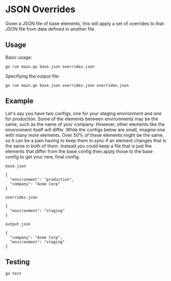 # JSON Overrides

Given a JSON file of base elements, this will apply a set of overrides to that
JSON file from data defined in another file.

## Usage

Basic usage:
```
go run main.go base.json overrides.json
```

Specifying the output file:
```
go run main.go base.json overrides.json overriden.json
```

## Example

Let's say you have two configs, one for your staging environment and one for production.
Some of the elements between environments may be the same, such as the name of your company.
However, other elements like the environment itself will differ. While the configs
below are small, imagine one with many more elements. Over 50% of these elements
might be the same, so it can be a pain having to keep them in sync if an element
changes that is the same in both of them. Instead you could keep a file that is just
the elements that differ from the base config then apply those to the base config
to get your new, final config.

`base.json`
```
{
  "environment": "production",
  "company": "Acme Corp"
}
```

`overrides.json`
```
{
  "environment": "staging"
}
```

`output.json`
```
{
  "company": "Acme Corp",
  "environment": "staging"
}
```

## Testing

```
go test
```
